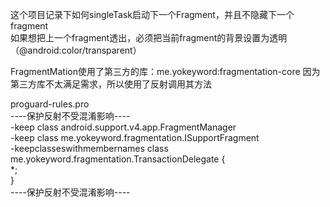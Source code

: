 这个项目记录下如何singleTask启动下一个Fragment，并且不隐藏下一个fragment<br/>
如果想把上一个fragment透出，必须把当前fragment的背景设置为透明（@android:color/transparent）

FragmentMation使用了第三方的库：me.yokeyword:fragmentation-core
因为第三方库不太满足需求，所以使用了反射调用其方法

proguard-rules.pro<br/>
----保护反射不受混淆影响----<br/>
-keep class android.support.v4.app.FragmentManager<br/>
-keep class me.yokeyword.fragmentation.ISupportFragment<br/>
-keepclasseswithmembernames class me.yokeyword.fragmentation.TransactionDelegate {<br/>
    *;<br/>
}<br/>
----保护反射不受混淆影响----<br/>